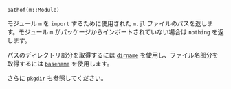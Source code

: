 ```
pathof(m::Module)
```

モジュール `m` を `import` するために使用された `m.jl` ファイルのパスを返します。モジュール `m` がパッケージからインポートされていない場合は `nothing` を返します。

パスのディレクトリ部分を取得するには [`dirname`](@ref) を使用し、ファイル名部分を取得するには [`basename`](@ref) を使用します。

さらに [`pkgdir`](@ref) も参照してください。
